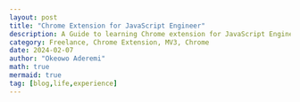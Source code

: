 ```yaml
---
layout: post
title: "Chrome Extension for JavaScript Engineer"
description: A Guide to learning Chrome extension for JavaScript Engineers.
category: Freelance, Chrome Extension, MV3, Chrome
date: 2024-02-07
author: "Okeowo Aderemi"
math: true
mermaid: true
tag: [blog,life,experience]
---
```


###

